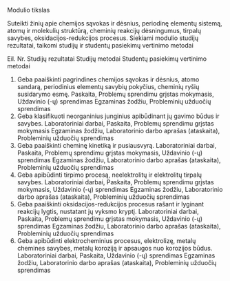 Modulio tikslas

Suteikti žinių apie chemijos sąvokas ir dėsnius, periodinę elementų sistemą, atomų ir molekulių struktūrą, cheminių reakcijų dėsningumus, tirpalų savybes, oksidacijos-redukcijos procesus.
Siekiami modulio studijų rezultatai, taikomi studijų ir studentų pasiekimų vertinimo metodai

Eil.
Nr.	Studijų rezultatai	Studijų metodai	Studentų pasiekimų vertinimo metodai
1.	Geba paaiškinti pagrindines chemijos sąvokas ir dėsnius, atomo sandarą, periodinius elementų savybių pokyčius, cheminių ryšių susidarymo esmę.	Paskaita, Problemų sprendimu grįstas mokymasis, Uždavinio (-ų) sprendimas	Egzaminas žodžiu, Probleminių užduočių sprendimas
2.	Geba klasifikuoti neorganinius junginius apibūdinant jų gavimo būdus ir savybes.	Laboratoriniai darbai, Paskaita, Problemų sprendimu grįstas mokymasis	Egzaminas žodžiu, Laboratorinio darbo aprašas (ataskaita), Probleminių užduočių sprendimas
3.	Geba paaiškinti cheminę kinetiką ir pusiausvyrą.	Laboratoriniai darbai, Paskaita, Problemų sprendimu grįstas mokymasis, Uždavinio (-ų) sprendimas	Egzaminas žodžiu, Laboratorinio darbo aprašas (ataskaita), Probleminių užduočių sprendimas
4.	Geba apibūdinti tirpimo procesą, neelektrolitų ir elektrolitų tirpalų savybes.	Laboratoriniai darbai, Paskaita, Problemų sprendimu grįstas mokymasis, Uždavinio (-ų) sprendimas	Egzaminas žodžiu, Laboratorinio darbo aprašas (ataskaita), Probleminių užduočių sprendimas
5.	Geba paaiškinti oksidacijos-redukcijos procesus rašant ir lyginant reakcijų lygtis, nustatant jų vyksmo kryptį.	Laboratoriniai darbai, Paskaita, Problemų sprendimu grįstas mokymasis, Uždavinio (-ų) sprendimas	Egzaminas žodžiu, Laboratorinio darbo aprašas (ataskaita), Probleminių užduočių sprendimas
6.	Geba apibūdinti elektrocheminius procesus, elektrolizę, metalų chemines savybes, metalų koroziją ir apsaugos nuo korozijos būdus.	Laboratoriniai darbai, Paskaita, Uždavinio (-ų) sprendimas	Egzaminas žodžiu, Laboratorinio darbo aprašas (ataskaita), Probleminių užduočių sprendimas
